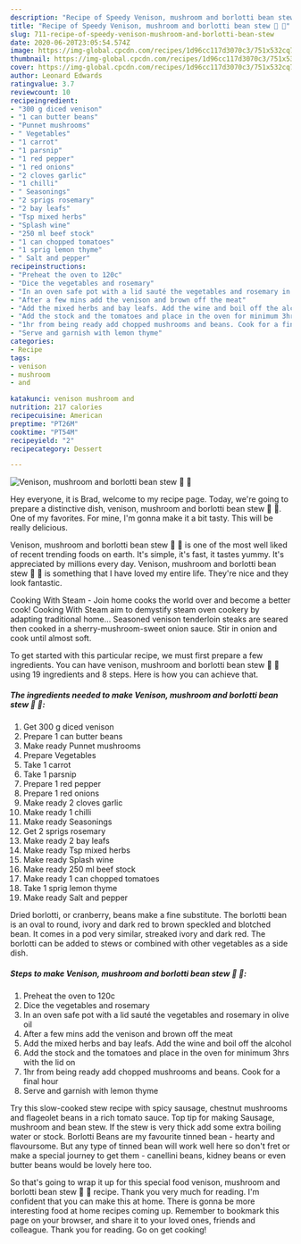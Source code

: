 ```yaml
---
description: "Recipe of Speedy Venison, mushroom and borlotti bean stew 🦌 🍄"
title: "Recipe of Speedy Venison, mushroom and borlotti bean stew 🦌 🍄"
slug: 711-recipe-of-speedy-venison-mushroom-and-borlotti-bean-stew
date: 2020-06-20T23:05:54.574Z
image: https://img-global.cpcdn.com/recipes/1d96cc117d3070c3/751x532cq70/venison-mushroom-and-borlotti-bean-stew-🦌-🍄-recipe-main-photo.jpg
thumbnail: https://img-global.cpcdn.com/recipes/1d96cc117d3070c3/751x532cq70/venison-mushroom-and-borlotti-bean-stew-🦌-🍄-recipe-main-photo.jpg
cover: https://img-global.cpcdn.com/recipes/1d96cc117d3070c3/751x532cq70/venison-mushroom-and-borlotti-bean-stew-🦌-🍄-recipe-main-photo.jpg
author: Leonard Edwards
ratingvalue: 3.7
reviewcount: 10
recipeingredient:
- "300 g diced venison"
- "1 can butter beans"
- "Punnet mushrooms"
- " Vegetables"
- "1 carrot"
- "1 parsnip"
- "1 red pepper"
- "1 red onions"
- "2 cloves garlic"
- "1 chilli"
- " Seasonings"
- "2 sprigs rosemary"
- "2 bay leafs"
- "Tsp mixed herbs"
- "Splash wine"
- "250 ml beef stock"
- "1 can chopped tomatoes"
- "1 sprig lemon thyme"
- " Salt and pepper"
recipeinstructions:
- "Preheat the oven to 120c"
- "Dice the vegetables and rosemary"
- "In an oven safe pot with a lid sauté the vegetables and rosemary in olive oil"
- "After a few mins add the venison and brown off the meat"
- "Add the mixed herbs and bay leafs. Add the wine and boil off the alcohol"
- "Add the stock and the tomatoes and place in the oven for minimum 3hrs with the lid on"
- "1hr from being ready add chopped mushrooms and beans. Cook for a final hour"
- "Serve and garnish with lemon thyme"
categories:
- Recipe
tags:
- venison
- mushroom
- and

katakunci: venison mushroom and 
nutrition: 217 calories
recipecuisine: American
preptime: "PT26M"
cooktime: "PT54M"
recipeyield: "2"
recipecategory: Dessert

---
```



![Venison, mushroom and borlotti bean stew 🦌 🍄](https://img-global.cpcdn.com/recipes/1d96cc117d3070c3/751x532cq70/venison-mushroom-and-borlotti-bean-stew-🦌-🍄-recipe-main-photo.jpg)

Hey everyone, it is Brad, welcome to my recipe page. Today, we're going to prepare a distinctive dish, venison, mushroom and borlotti bean stew 🦌 🍄. One of my favorites. For mine, I'm gonna make it a bit tasty. This will be really delicious.

Venison, mushroom and borlotti bean stew 🦌 🍄 is one of the most well liked of recent trending foods on earth. It's simple, it's fast, it tastes yummy. It's appreciated by millions every day. Venison, mushroom and borlotti bean stew 🦌 🍄 is something that I have loved my entire life. They're nice and they look fantastic.

Cooking With Steam - Join home cooks the world over and become a better cook! Cooking With Steam aim to demystify steam oven cookery by adapting traditional home… Seasoned venison tenderloin steaks are seared then cooked in a sherry-mushroom-sweet onion sauce. Stir in onion and cook until almost soft.


To get started with this particular recipe, we must first prepare a few ingredients. You can have venison, mushroom and borlotti bean stew 🦌 🍄 using 19 ingredients and 8 steps. Here is how you can achieve that.

<!--inarticleads1-->

##### The ingredients needed to make Venison, mushroom and borlotti bean stew 🦌 🍄:

1. Get 300 g diced venison
1. Prepare 1 can butter beans
1. Make ready Punnet mushrooms
1. Prepare  Vegetables
1. Take 1 carrot
1. Take 1 parsnip
1. Prepare 1 red pepper
1. Prepare 1 red onions
1. Make ready 2 cloves garlic
1. Make ready 1 chilli
1. Make ready  Seasonings
1. Get 2 sprigs rosemary
1. Make ready 2 bay leafs
1. Make ready Tsp mixed herbs
1. Make ready Splash wine
1. Make ready 250 ml beef stock
1. Make ready 1 can chopped tomatoes
1. Take 1 sprig lemon thyme
1. Make ready  Salt and pepper


Dried borlotti, or cranberry, beans make a fine substitute. The borlotti bean is an oval to round, ivory and dark red to brown speckled and blotched bean. It comes in a pod very similar, streaked ivory and dark red. The borlotti can be added to stews or combined with other vegetables as a side dish. 

<!--inarticleads2-->

##### Steps to make Venison, mushroom and borlotti bean stew 🦌 🍄:

1. Preheat the oven to 120c
1. Dice the vegetables and rosemary
1. In an oven safe pot with a lid sauté the vegetables and rosemary in olive oil
1. After a few mins add the venison and brown off the meat
1. Add the mixed herbs and bay leafs. Add the wine and boil off the alcohol
1. Add the stock and the tomatoes and place in the oven for minimum 3hrs with the lid on
1. 1hr from being ready add chopped mushrooms and beans. Cook for a final hour
1. Serve and garnish with lemon thyme


Try this slow-cooked stew recipe with spicy sausage, chestnut mushrooms and flageolet beans in a rich tomato sauce. Top tip for making Sausage, mushroom and bean stew. If the stew is very thick add some extra boiling water or stock. Borlotti Beans are my favourite tinned bean - hearty and flavoursome. But any type of tinned bean will work well here so don&#39;t fret or make a special journey to get them - canellini beans, kidney beans or even butter beans would be lovely here too. 

So that's going to wrap it up for this special food venison, mushroom and borlotti bean stew 🦌 🍄 recipe. Thank you very much for reading. I'm confident that you can make this at home. There is gonna be more interesting food at home recipes coming up. Remember to bookmark this page on your browser, and share it to your loved ones, friends and colleague. Thank you for reading. Go on get cooking!
